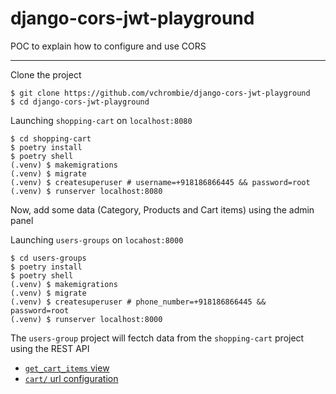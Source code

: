 # django-cors-jwt-playground

POC to explain how to configure and use CORS

---

Clone the project
```
$ git clone https://github.com/vchrombie/django-cors-jwt-playground
$ cd django-cors-jwt-playground
```

Launching `shopping-cart` on `localhost:8080`
```
$ cd shopping-cart
$ poetry install
$ poetry shell
(.venv) $ makemigrations
(.venv) $ migrate
(.venv) $ createsuperuser # username=+918186866445 && password=root
(.venv) $ runserver localhost:8080
```
Now, add some data (Category, Products and Cart items) using the admin panel

Launching `users-groups` on `locahost:8000`
```
$ cd users-groups
$ poetry install
$ poetry shell
(.venv) $ makemigrations
(.venv) $ migrate
(.venv) $ createsuperuser # phone_number=+918186866445 && password=root
(.venv) $ runserver localhost:8000
```

The `users-group` project will fectch data from the `shopping-cart` project using the REST API
- [`get_cart_items` view](https://github.com/vchrombie/users-groups/blob/e18c8da0624eee0880e3c7416dcc4a296d1b0c07/users/views.py#L45)
- [`cart/` url configuration](https://github.com/vchrombie/users-groups/blob/e18c8da0624eee0880e3c7416dcc4a296d1b0c07/users_groups/urls.py#L33)

